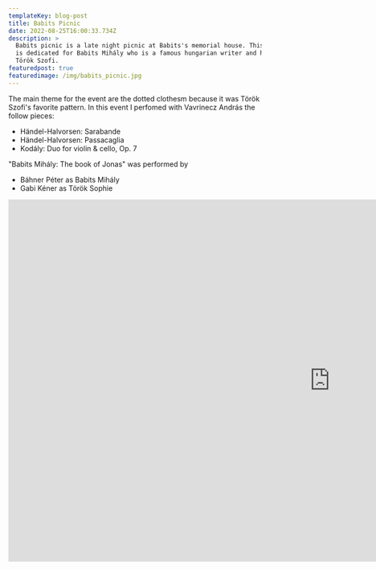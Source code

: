 ```yaml
---
templateKey: blog-post
title: Babits Picnic
date: 2022-08-25T16:00:33.734Z
description: >
  Babits picnic is a late night picnic at Babits's memorial house. This occasion
  is dedicated for Babits Mihály who is a famous hungarian writer and his wife
  Török Szofi. 
featuredpost: true
featuredimage: /img/babits_picnic.jpg
---
```

The main theme for the event are the dotted clothesm because it was Török Szofi's favorite pattern. In this event I perfomed with Vavrinecz András the follow pieces:

* Händel-Halvorsen: Sarabande 
* Händel-Halvorsen: Passacaglia
* Kodály: Duo for violin & cello, Op. 7

"Babits Mihály: The book of Jonas" was performed by 

* Báhner Péter as Babits Mihály
* [](<>)Gabi Kéner as Török Sophie

<iframe width="1280" height="720" src="https://www.youtube.com/embed/kJfmmNudBQQ" title="Babits Piknik 2022" frameborder="0" allow="accelerometer; autoplay; clipboard-write; encrypted-media; gyroscope; picture-in-picture" allowfullscreen></iframe>